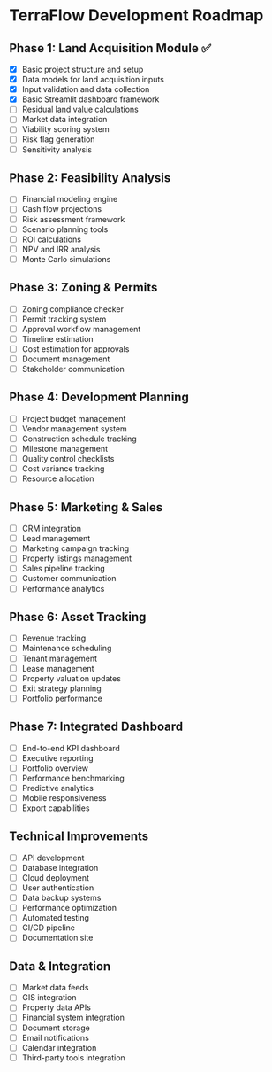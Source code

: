 # TerraFlow Development Roadmap

## Phase 1: Land Acquisition Module ✅
- [x] Basic project structure and setup
- [x] Data models for land acquisition inputs
- [x] Input validation and data collection
- [x] Basic Streamlit dashboard framework
- [ ] Residual land value calculations
- [ ] Market data integration
- [ ] Viability scoring system
- [ ] Risk flag generation
- [ ] Sensitivity analysis

## Phase 2: Feasibility Analysis
- [ ] Financial modeling engine
- [ ] Cash flow projections
- [ ] Risk assessment framework
- [ ] Scenario planning tools
- [ ] ROI calculations
- [ ] NPV and IRR analysis
- [ ] Monte Carlo simulations

## Phase 3: Zoning & Permits
- [ ] Zoning compliance checker
- [ ] Permit tracking system
- [ ] Approval workflow management
- [ ] Timeline estimation
- [ ] Cost estimation for approvals
- [ ] Document management
- [ ] Stakeholder communication

## Phase 4: Development Planning
- [ ] Project budget management
- [ ] Vendor management system
- [ ] Construction schedule tracking
- [ ] Milestone management
- [ ] Quality control checklists
- [ ] Cost variance tracking
- [ ] Resource allocation

## Phase 5: Marketing & Sales
- [ ] CRM integration
- [ ] Lead management
- [ ] Marketing campaign tracking
- [ ] Property listings management
- [ ] Sales pipeline tracking
- [ ] Customer communication
- [ ] Performance analytics

## Phase 6: Asset Tracking
- [ ] Revenue tracking
- [ ] Maintenance scheduling
- [ ] Tenant management
- [ ] Lease management
- [ ] Property valuation updates
- [ ] Exit strategy planning
- [ ] Portfolio performance

## Phase 7: Integrated Dashboard
- [ ] End-to-end KPI dashboard
- [ ] Executive reporting
- [ ] Portfolio overview
- [ ] Performance benchmarking
- [ ] Predictive analytics
- [ ] Mobile responsiveness
- [ ] Export capabilities

## Technical Improvements
- [ ] API development
- [ ] Database integration
- [ ] Cloud deployment
- [ ] User authentication
- [ ] Data backup systems
- [ ] Performance optimization
- [ ] Automated testing
- [ ] CI/CD pipeline
- [ ] Documentation site

## Data & Integration
- [ ] Market data feeds
- [ ] GIS integration
- [ ] Property data APIs
- [ ] Financial system integration
- [ ] Document storage
- [ ] Email notifications
- [ ] Calendar integration
- [ ] Third-party tools integration